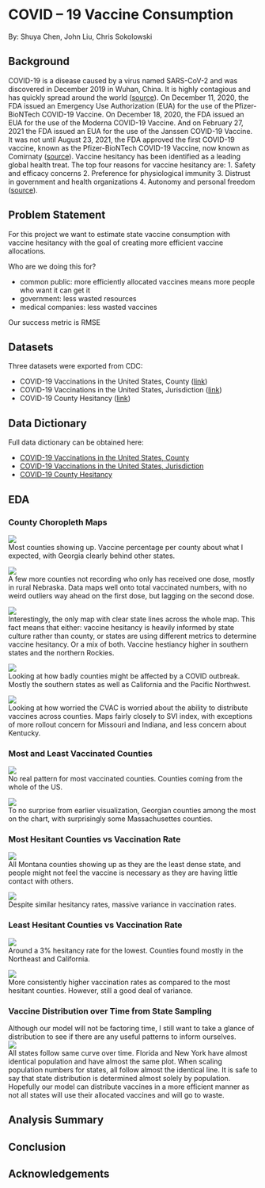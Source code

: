 # COVID – 19 Vaccine Consumption

By: Shuya Chen, John Liu, Chris Sokolowski

## Background 

COVID-19 is a disease caused by a virus named SARS-CoV-2 and was discovered in December 2019 in Wuhan, China. It is highly contagious and has quickly spread around the world ([source](https://www.fda.gov/news-events/press-announcements/fda-approves-first-covid-19-vaccine)). On December 11, 2020, the FDA issued an Emergency Use Authorization (EUA) for the use of the Pfizer-BioNTech COVID-19 Vaccine. On December 18, 2020, the FDA issued an EUA for the use of the Moderna COVID-19 Vaccine. And on February 27, 2021 the FDA issued an EUA for the use of the Janssen COVID-19 Vaccine. It was not until August 23, 2021, the FDA approved the first COVID-19 vaccine, known as the Pfizer-BioNTech COVID-19 Vaccine, now known as Comirnaty ([source](https://www.fda.gov/news-events/press-announcements/fda-approves-first-covid-19-vaccine)). Vaccine hesitancy has been identified as a leading global health treat. The top four reasons for vaccine hesitancy are: 1. Safety and efficacy concerns 2. Preference for physiological immunity 3. Distrust in government and health organizations 4. Autonomy and personal freedom ([source](https://www.aafp.org/journals/fpm/blogs/inpractice/entry/countering_vaccine_hesitancy.html)). 


## Problem Statement 

For this project we want to estimate state vaccine consumption with vaccine hesitancy with the goal of creating more efficient vaccine allocations.

Who are we doing this for?
- common public: more efficiently allocated vaccines means more people who want it can get it
- government: less wasted resources
- medical companies: less wasted vaccines

Our success metric is RMSE

## Datasets 

Three datasets were exported from CDC:
- COVID-19 Vaccinations in the United States, County ([link](https://data.cdc.gov/Vaccinations/COVID-19-Vaccinations-in-the-United-States-County/8xkx-amqh))
- COVID-19 Vaccinations in the United States, Jurisdiction ([link](https://data.cdc.gov/Vaccinations/COVID-19-Vaccinations-in-the-United-States-Jurisdi/unsk-b7fc))
- COVID-19 County Hesitancy ([link](https://data.cdc.gov/Vaccinations/COVID-19-County-Hesitancy/c4bi-8ytd))

## Data Dictionary

Full data dictionary can be obtained here:
- [COVID-19 Vaccinations in the United States, County](https://data.cdc.gov/Vaccinations/COVID-19-Vaccinations-in-the-United-States-County/8xkx-amqh)
- [COVID-19 Vaccinations in the United States, Jurisdiction](https://data.cdc.gov/Vaccinations/COVID-19-Vaccinations-in-the-United-States-Jurisdi/unsk-b7fc)
- [COVID-19 County Hesitancy](https://data.cdc.gov/Vaccinations/Vaccine-Hesitancy-for-COVID-19-County-and-local-es/q9mh-h2tw)

## EDA

### County Choropleth Maps

![](./images/vaccinated.png) <br>
Most counties showing up. Vaccine percentage per county about what I expected, with Georgia clearly behind other states.

![](./images/vacc_one_dose.png)<br>
A few more counties not recording who only has received one dose, mostly in rural Nebraska. Data maps well onto total vaccinated numbers, with no weird outliers way ahead on the first dose, but lagging on the second dose.

![](./images/hesitancy.png)<br>
Interestingly, the only map with clear state lines across the whole map. This fact means that either: vaccine hesitancy is heavily informed by state culture rather than county, or states are using different metrics to determine vaccine hesitancy. Or a mix of both. Vaccine hestiancy higher in southern states and the northern Rockies.

![](./images/svi.png)<br>
Looking at how badly counties might be affected by a COVID outbreak. Mostly the southern states as well as California and the Pacific Northwest.

![](./images/vaccine_rollout_concern.png)<br>
Looking at how worried the CVAC is worried about the ability to distribute vaccines across counties. Maps fairly closely to SVI index, with exceptions of more rollout concern for Missouri and Indiana, and less concern about Kentucky.

### Most and Least Vaccinated Counties

![](./images/most_vacc.png)<br>
No real pattern for most vaccinated counties. Counties coming from the whole of the US.

![](./images/least_vacc.png)<br>
To no surprise from earlier visualization, Georgian counties among the most on the chart, with surprisingly some Massachusettes counties.

### Most Hesitant Counties vs Vaccination Rate

![](./images/mh.png)<br>
All Montana counties showing up as they are the least dense state, and people might not feel the vaccine is necessary as they are having little contact with others.

![](./images/mh_vacc.png)<br>
Despite similar hesitancy rates, massive variance in vaccination rates.

### Least Hesitant Counties vs Vaccination Rate

![](./images/lh.png)<br>
Around a 3% hesitancy rate for the lowest. Counties found mostly in the Northeast and California.

![](./images/lh_vacc.png)<br>
More consistently higher vaccination rates as compared to the most hesitant counties. However, still a good deal of variance.

### Vaccine Distribution over Time from State Sampling

Although our model will not be factoring time, I still want to take a glance of distribution to see if there are any useful patterns to inform ourselves.<br>
![](./images/state_distr.png)<br>
All states follow same curve over time. Florida and New York have almost identical population and have almost the same plot. When scaling population numbers for states, all follow almost the identical line. It is safe to say that state distribution is determined almost solely by population. Hopefully our model can distribute vaccines in a more efficient manner as not all states will use their allocated vaccines and will go to waste.

## Analysis Summary 

## Conclusion 

## Acknowledgements 

